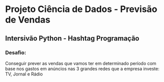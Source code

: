 # Projeto Ciência de Dados - Previsão de Vendas

## Intersivão Python - Hashtag Programação

### Desafio:

Conseguir prever as vendas que vamos ter em determinado período com base nos gastos em anúncios nas 3 grandes redes que a empresa investe: TV, Jornal e Rádio